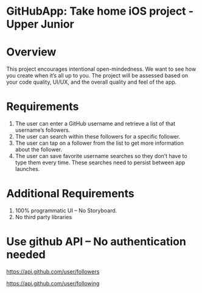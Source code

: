 # GitHubApp: Take home iOS project  - Upper Junior 

# Overview
This project encourages intentional open-mindedness. We want to see how you create when it’s all up to you. The project will be assessed based on your code quality, UI/UX, and the overall quality and feel of the app.

# Requirements 
1. The user can enter a GitHub username and retrieve a list of that username’s followers.
2. The user can search within these followers for a specific follower.
3. The user can tap on a follower from the list to get more information about the follower.
4. The user can save favorite username searches so they don’t have to type them every time. These searches need to persist between app launches.

# Additional Requirements
1. 100% programmatic UI – No Storyboard.
2. No third party libraries

# Use github API – No authentication needed
https://api.github.com/user/followers

https://api.github.com/user/following
